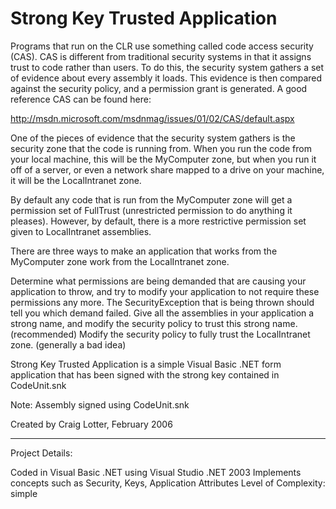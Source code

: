 Strong Key Trusted Application
==============================

Programs that run on the CLR use something called code access security (CAS). CAS is different from traditional security systems in that it assigns trust to code rather than users. To do this, the security system gathers a set of evidence about every assembly it loads.  This evidence is then compared against the security policy, and a permission grant is generated. A good reference CAS can be found here: 
 
http://msdn.microsoft.com/msdnmag/issues/01/02/CAS/default.aspx 
 
One of the pieces of evidence that the security system gathers is the security zone that the code is running from. When you run the code from your local machine, this will be the MyComputer zone, but when you run it off of a server, or even a network share mapped to a drive on your machine, it will be the LocalIntranet zone. 

By default any code that is run from the MyComputer zone will get a permission set of FullTrust (unrestricted permission to do anything it pleases). However, by default, there is a more restrictive permission set given to LocalIntranet assemblies. 

There are three ways to make an application that works from the MyComputer zone work from the LocalIntranet zone. 

Determine what permissions are being demanded that are causing your application to throw, and try to modify your application to not require these permissions any more. The SecurityException that is being thrown should tell you which demand 
failed. 
Give all the assemblies in your application a strong name, and modify the security policy to trust this strong name. (recommended) 
Modify the security policy to fully trust the LocalIntranet zone. (generally a bad idea)

Strong Key Trusted Application is a simple Visual Basic .NET form application that has been signed with the strong key contained in CodeUnit.snk

Note: Assembly signed using CodeUnit.snk

Created by Craig Lotter, February 2006

*********************************

Project Details:

Coded in Visual Basic .NET using Visual Studio .NET 2003
Implements concepts such as Security, Keys, Application Attributes
Level of Complexity: simple
